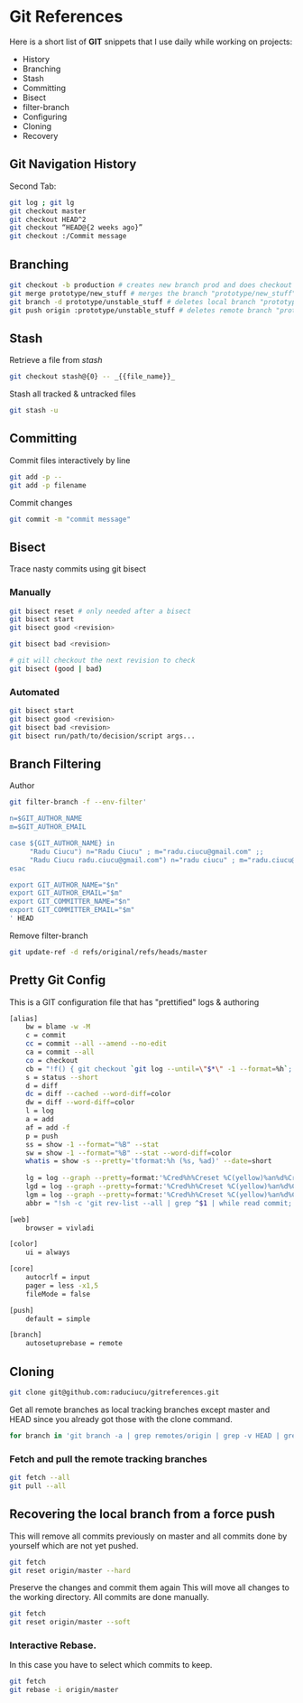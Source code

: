 # Git References

Here is a short list of **GIT** snippets that I use daily while working on projects:
  - History
  - Branching
  - Stash
  - Committing
  - Bisect
  - filter-branch
  - Configuring
  - Cloning
  - Recovery

## Git Navigation History

Second Tab:

```sh
git log ; git lg
git checkout master
git checkout HEAD^2
git checkout “HEAD@{2 weeks ago}”
git checkout :/Commit message
```

## Branching

```sh
git checkout -b production # creates new branch prod and does checkout of production
git merge prototype/new_stuff # merges the branch "prototype/new_stuff" into the current branch
git branch -d prototype/unstable_stuff # deletes local branch "prototype/unstable_stuff"
git push origin :prototype/unstable_stuff # deletes remote branch "prototype/unstable_stuff" from the "origin" remote
```

## Stash

Retrieve a file from *stash*

```sh
git checkout stash@{0} -- _{{file_name}}_
```
Stash all tracked & untracked files

```sh
git stash -u
```

##  Committing

Commit files interactively by line
```sh
git add -p --
git add -p filename
```
Commit changes
```sh
git commit -m "commit message"
```

## Bisect

Trace nasty commits using git bisect
### Manually

```sh
git bisect reset # only needed after a bisect
git bisect start
git bisect good <revision>

git bisect bad <revision>

# git will checkout the next revision to check
git bisect (good | bad)
```

### Automated

```sh
git bisect start
git bisect good <revision>
git bisect bad <revision>
git bisect run/path/to/decision/script args...
```

## Branch Filtering

Author
```sh
git filter-branch -f --env-filter'

n=$GIT_AUTHOR_NAME
m=$GIT_AUTHOR_EMAIL

case ${GIT_AUTHOR_NAME} in
     "Radu Ciucu") n="Radu Ciucu" ; m="radu.ciucu@gmail.com" ;;
     "Radu Ciucu radu.ciucu@gmail.com") n="radu ciucu" ; m="radu.ciucu@gmail.com" ;;
esac

export GIT_AUTHOR_NAME="$n"
export GIT_AUTHOR_EMAIL="$m"
export GIT_COMMITTER_NAME="$n"
export GIT_COMMITTER_EMAIL="$m"
' HEAD
```

Remove filter-branch

```sh
git update-ref -d refs/original/refs/heads/master
```

## Pretty Git Config
This is a GIT configuration file that has "prettified" logs & authoring
```sh
[alias]
    bw = blame -w -M
    c = commit
    cc = commit --all --amend --no-edit
    ca = commit --all
    co = checkout
    cb = "!f() { git checkout `git log --until=\"$*\" -1 --format=%h`; } ; f"
    s = status --short
    d = diff
    dc = diff --cached --word-diff=color
    dw = diff --word-diff=color
    l = log
    a = add
    af = add -f
    p = push
    ss = show -1 --format="%B" --stat
    sw = show -1 --format="%B" --stat --word-diff=color
    whatis = show -s --pretty='tformat:%h (%s, %ad)' --date=short
    
    lg = log --graph --pretty=format:'%Cred%h%Creset %C(yellow)%an%d%Creset %s [%N] %Cgreen(%ar)%Creset' --date=relative
    lgd = log --graph --pretty=format:'%Cred%h%Creset %C(yellow)%an%d%Creset %s [%N] %Cgreen(%ar)%Creset' --date=default
    lgm = log --graph --pretty=format:'%Cred%h%Creset %C(yellow)%an%d%Creset %s [%N] %Cgreen(%ar)%Creset' --date=relative --author="radu.ciucu@email.com"
    abbr = "!sh -c 'git rev-list --all | grep ^$1 | while read commit; do git --no-pager log -n1 --pretty=format:\"%H %ci %an %s%n\" $commit; done' -"

[web]
    browser = vivladi

[color]
    ui = always

[core]
    autocrlf = input
    pager = less -x1,5
    fileMode = false

[push]
    default = simple

[branch]
    autosetuprebase = remote
```

## Cloning

```sh
git clone git@github.com:raduciucu/gitreferences.git
```

Get all remote branches as local tracking branches except master and HEAD since you already got those with the clone command.

```sh
for branch in 'git branch -a | grep remotes/origin | grep -v HEAD | grep -v master'; do git branch --track ${branch##remotes/origin/} $branch; done
```

### Fetch and pull the remote tracking branches

 ```sh
git fetch --all
git pull --all
```

## Recovering the local branch from a force push
This will remove all commits previously on master and all commits done by yourself which are not yet pushed.

```sh
git fetch
git reset origin/master --hard
```

Preserve the changes and commit them again
This will move all changes to the working directory. All commits are done manually.

```sh
git fetch
git reset origin/master --soft
```

### Interactive Rebase. 
In this case you have to select which commits to keep.

```sh
git fetch
git rebase -i origin/master
```





